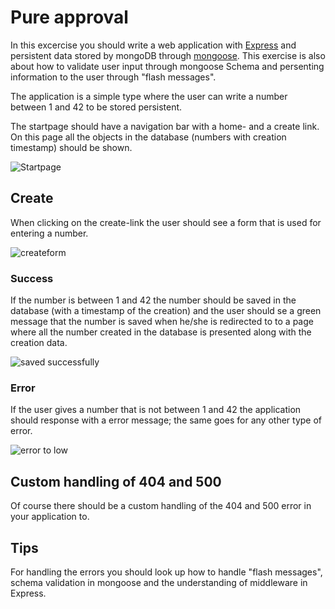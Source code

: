# Pure approval

In this excercise you should write a web application with [Express](http://expressjs.com/) and persistent data stored by mongoDB through [mongoose](http://mongoosejs.com/). This exercise is also about how to validate user input through mongoose Schema and persenting information to the user through "flash messages".

The application is a simple type where the user can write a number between 1 and 42 to be stored persistent.

The startpage should have a navigation bar with a home- and a create link. On this page all the objects in the database (numbers with creation timestamp) should be shown.

![Startpage](./readmeimg/startpage.png)

## Create

When clicking on the create-link the user should see a form that is used for entering a number.

![createform](./readmeimg/createform.png)

### Success

If the number is between 1 and 42 the number should be saved in the database (with a timestamp of the creation) and the user should se a green message that the number is saved when he/she is redirected to to a page where all the number created in the database is presented along with the creation data.

![saved successfully](./readmeimg/success.png)

### Error

If the user gives a number that is not between 1 and 42 the application should response with a error message; the same goes for any other type of error.

![error to low](./readmeimg/error1.png)

## Custom handling of 404 and 500

Of course there should be a custom handling of the 404 and 500 error in your application to.

## Tips

For handling the errors you should look up how to handle "flash messages", schema validation in mongoose and the understanding of middleware in Express.
